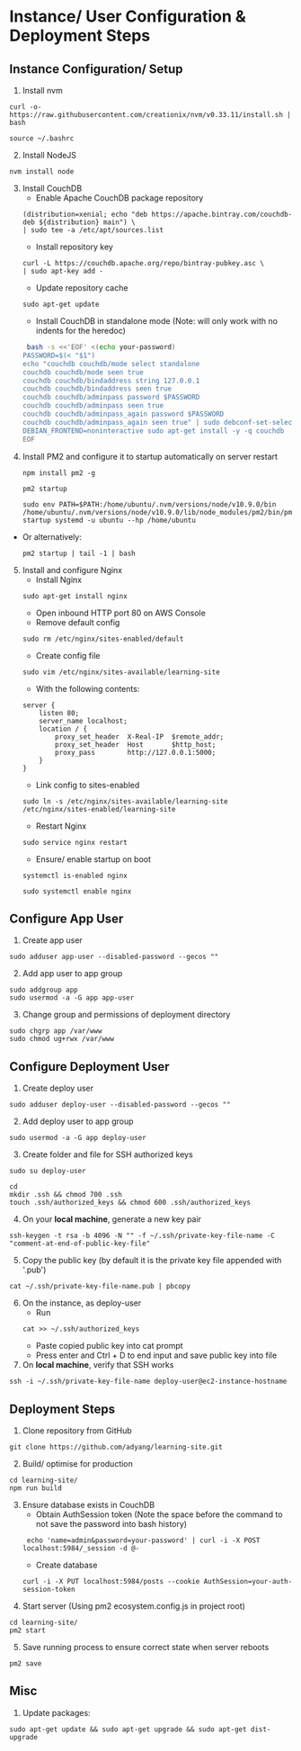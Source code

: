 # Instance/ User Configuration & Deployment Steps

## Instance Configuration/ Setup
1. Install nvm
```
curl -o- https://raw.githubusercontent.com/creationix/nvm/v0.33.11/install.sh | bash

source ~/.bashrc
```
2. Install NodeJS
```
nvm install node
```
3. Install CouchDB
    - Enable Apache CouchDB package repository
    ```
    (distribution=xenial; echo "deb https://apache.bintray.com/couchdb-deb ${distribution} main") \
    | sudo tee -a /etc/apt/sources.list
    ```
    -  Install repository key
    ```
    curl -L https://couchdb.apache.org/repo/bintray-pubkey.asc \
    | sudo apt-key add -
    ```
    - Update repository cache
    ```
    sudo apt-get update
    ```
    - Install CouchDB in standalone mode (Note: will only work with no indents for the heredoc)
    ```bash
     bash -s <<'EOF' <(echo your-password)
    PASSWORD=$(< "$1")
    echo "couchdb couchdb/mode select standalone
    couchdb couchdb/mode seen true
    couchdb couchdb/bindaddress string 127.0.0.1
    couchdb couchdb/bindaddress seen true
    couchdb couchdb/adminpass password $PASSWORD
    couchdb couchdb/adminpass seen true
    couchdb couchdb/adminpass_again password $PASSWORD
    couchdb couchdb/adminpass_again seen true" | sudo debconf-set-selections
    DEBIAN_FRONTEND=noninteractive sudo apt-get install -y -q couchdb
    EOF
    ```
4. Install PM2 and configure it to startup automatically on server restart
    ```
    npm install pm2 -g

    pm2 startup

    sudo env PATH=$PATH:/home/ubuntu/.nvm/versions/node/v10.9.0/bin /home/ubuntu/.nvm/versions/node/v10.9.0/lib/node_modules/pm2/bin/pm2 startup systemd -u ubuntu --hp /home/ubuntu
    ```
- Or alternatively:
    ```
    pm2 startup | tail -1 | bash
    ```
5. Install and configure Nginx
    - Install Nginx
    ```
    sudo apt-get install nginx
    ```
    - Open inbound HTTP port 80 on AWS Console
    - Remove default config
    ```
    sudo rm /etc/nginx/sites-enabled/default
    ```
    - Create config file
    ```
    sudo vim /etc/nginx/sites-available/learning-site 
    ```
    - With the following contents:
    ```
    server {
        listen 80;
        server_name localhost;
        location / {
            proxy_set_header  X-Real-IP  $remote_addr;
            proxy_set_header  Host       $http_host;
            proxy_pass        http://127.0.0.1:5000;
        }
    }
    ```
    - Link config to sites-enabled
    ```
    sudo ln -s /etc/nginx/sites-available/learning-site /etc/nginx/sites-enabled/learning-site
    ```
    - Restart Nginx
    ```
    sudo service nginx restart
    ```
    - Ensure/ enable startup on boot
    ```
    systemctl is-enabled nginx

    sudo systemctl enable nginx
    ```

## Configure App User
1. Create app user
```
sudo adduser app-user --disabled-password --gecos ""
```
2. Add app user to app group
```
sudo addgroup app
sudo usermod -a -G app app-user
```
3. Change group and permissions of deployment directory
```
sudo chgrp app /var/www
sudo chmod ug+rwx /var/www
```

## Configure Deployment User
1. Create deploy user
```
sudo adduser deploy-user --disabled-password --gecos ""
```
2. Add deploy user to app group
```
sudo usermod -a -G app deploy-user
```
3. Create folder and file for SSH authorized keys
```
sudo su deploy-user

cd
mkdir .ssh && chmod 700 .ssh
touch .ssh/authorized_keys && chmod 600 .ssh/authorized_keys
```
4. On your **local machine**, generate a new key pair
```
ssh-keygen -t rsa -b 4096 -N "" -f ~/.ssh/private-key-file-name -C "comment-at-end-of-public-key-file"
```
5. Copy the public key (by default it is the private key file appended with '.pub')
```
cat ~/.ssh/private-key-file-name.pub | pbcopy
```
6. On the instance, as deploy-user
    - Run
    ```
    cat >> ~/.ssh/authorized_keys
    ```
    - Paste copied public key into cat prompt
    - Press enter and Ctrl + D to end input and save public key into file
7. On **local machine**, verify that SSH works
```
ssh -i ~/.ssh/private-key-file-name deploy-user@ec2-instance-hostname
```

## Deployment Steps
1. Clone repository from GitHub
``` 
git clone https://github.com/adyang/learning-site.git
```
2. Build/ optimise for production
```
cd learning-site/
npm run build
```
3. Ensure database exists in CouchDB
    - Obtain AuthSession token (Note the space before the command to not save the password into bash history)
    ```
     echo 'name=admin&password=your-password' | curl -i -X POST localhost:5984/_session -d @-
    ```
    - Create database
    ```
    curl -i -X PUT localhost:5984/posts --cookie AuthSession=your-auth-session-token
    ```
4. Start server (Using pm2 ecosystem.config.js in project root)
```
cd learning-site/
pm2 start
```
5. Save running process to ensure correct state when server reboots
```
pm2 save
```

## Misc
1. Update packages:
```
sudo apt-get update && sudo apt-get upgrade && sudo apt-get dist-upgrade
```